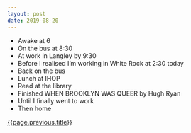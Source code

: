 ```yaml
---
layout: post
date: 2019-08-20
---
```


- Awake at 6
- On the bus at 8:30
- At work in Langley by 9:30
- Before I realised I’m working in White Rock at 2:30 today
- Back on the bus
- Lunch at IHOP
- Read at the library 
- Finished WHEN BROOKLYN WAS QUEER by Hugh Ryan
- Until I finally went to work
- Then home

<a href="{{page.previous.url}}">{{page.previous.title}}</a>

